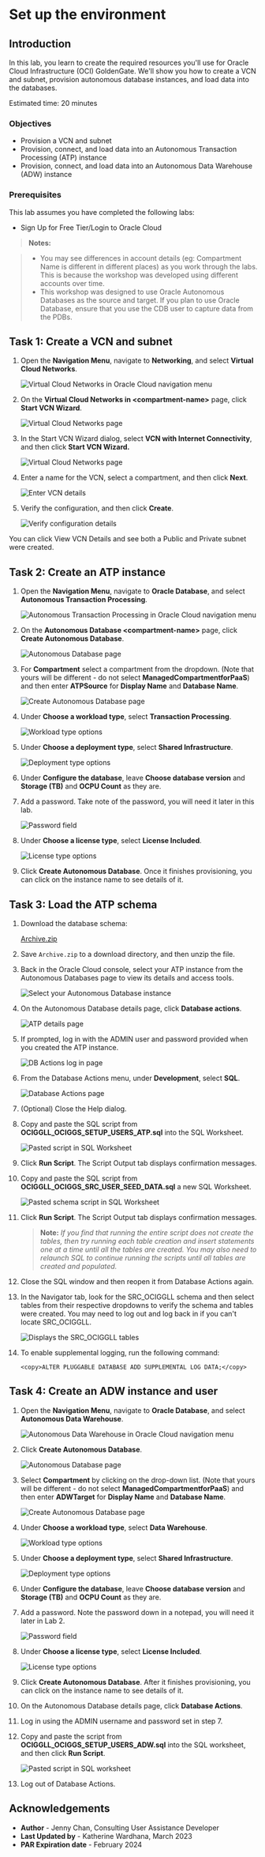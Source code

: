 # Set up the environment

## Introduction

In this lab, you learn to create the required resources you'll use for Oracle Cloud Infrastructure (OCI) GoldenGate. We'll show you how to create a VCN and subnet, provision autonomous database instances, and load data into the databases.

Estimated time: 20 minutes

### Objectives

-  Provision a VCN and subnet
-  Provision, connect, and load data into an Autonomous Transaction Processing (ATP) instance
-  Provision, connect, and load data into an Autonomous Data Warehouse (ADW) instance

### Prerequisites

This lab assumes you have completed the following labs:
* Sign Up for Free Tier/Login to Oracle Cloud

> **Notes:** 

> * You may see differences in account details (eg: Compartment Name is different in different places) as you work through the labs. This is because the workshop was developed using different accounts over time.
> * This workshop was designed to use Oracle Autonomous Databases as the source and target. If you plan to use Oracle Database, ensure that you use the CDB user to capture data from the PDBs.

## Task 1: Create a VCN and subnet

1.  Open the **Navigation Menu**, navigate to **Networking**, and select **Virtual Cloud Networks**.

	![Virtual Cloud Networks in Oracle Cloud navigation menu](./images/networking-vcn.png " ")

2.  On the **Virtual Cloud Networks in &lt;compartment-name&gt;** page, click **Start VCN Wizard**.

	![Virtual Cloud Networks page](https://oracle-livelabs.github.io/goldengate/ggs-common/adb/images/01-02-start-vcn-wizard.png " ")

3.  In the Start VCN Wizard dialog, select **VCN with Internet Connectivity**, and then click **Start VCN Wizard.**

    ![Virtual Cloud Networks page](https://oracle-livelabs.github.io/goldengate/ggs-common/adb/images/01-03-vcn-wizard.png " ")

4.  Enter a name for the VCN, select a compartment, and then click **Next**.

    ![Enter VCN details](https://oracle-livelabs.github.io/goldengate/ggs-common/adb/images/01-04-vcn-details.png " ")

5.  Verify the configuration, and then click **Create**.

    ![Verify configuration details](https://oracle-livelabs.github.io/goldengate/ggs-common/adb/images/01-05-create-vcn.png " ")

You can click View VCN Details and see both a Public and Private subnet were created.

## Task 2: Create an ATP instance

1.  Open the **Navigation Menu**, navigate to **Oracle Database**, and select **Autonomous Transaction Processing**.

	![Autonomous Transaction Processing in Oracle Cloud navigation menu](https://oracle-livelabs.github.io/goldengate/ggs-common/adb/images/database-atp.png " ")

2.  On the **Autonomous Database &lt;compartment-name&gt;** page, click **Create Autonomous Database**.

    ![Autonomous Database page](./images/02-02-create-adb.png " ")

3. For **Compartment** select a compartment from the dropdown. (Note that yours will be different - do not select **ManagedCompartmentforPaaS**) and then enter **ATPSource** for **Display Name** and **Database Name**.

    ![Create Autonomous Database page](https://oracle-livelabs.github.io/goldengate/ggs-common/adb/images/02-03-compartment.png " ")

4.  Under **Choose a workload type**, select **Transaction Processing**.

    ![Workload type options](https://oracle-livelabs.github.io/goldengate/ggs-common/adb/images/02-04-workload.png " ")

5.  Under **Choose a deployment type**, select **Shared Infrastructure**.

    ![Deployment type options](https://oracle-livelabs.github.io/goldengate/ggs-common/adb/images/02-05-deployment.png " ")

6.  Under **Configure the database**, leave **Choose database version** and **Storage (TB)** and **OCPU Count** as they are.

7.  Add a password. Take note of the password, you will need it later in this lab.

    ![Password field](https://oracle-livelabs.github.io/goldengate/ggs-common/adb/images/02-07-pw.png " ")

8.  Under **Choose a license type**, select **License Included**.

    ![License type options](https://oracle-livelabs.github.io/goldengate/ggs-common/adb/images/02-08-license.png " ")

9.  Click **Create Autonomous Database**. Once it finishes provisioning, you can click on the instance name to see details of it.


## Task 3: Load the ATP schema

1.  Download the database schema:

    [Archive.zip](https://objectstorage.us-ashburn-1.oraclecloud.com/p/VEKec7t0mGwBkJX92Jn0nMptuXIlEpJ5XJA-A6C9PymRgY2LhKbjWqHeB5rVBbaV/n/c4u04/b/livelabsfiles/o/data-management-library-files/Archive.zip)

2.  Save `Archive.zip` to a download directory, and then unzip the file.

3.  Back in the Oracle Cloud console, select your ATP instance from the Autonomous Databases page to view its details and access tools.

    ![Select your Autonomous Database instance](https://oracle-livelabs.github.io/goldengate/ggs-common/adb/images/03-03-atp.png " ")

4.  On the Autonomous Database details page, click **Database actions**.

    ![ATP details page](https://oracle-livelabs.github.io/goldengate/ggs-common/adb/images/03-04-dbdetails.png " ")

5.  If prompted, log in with the ADMIN user and password provided when you created the ATP instance.

    ![DB Actions log in page](https://oracle-livelabs.github.io/goldengate/ggs-common/adb/images/03-05-login.png " ")

6.  From the Database Actions menu, under **Development**, select **SQL**.

    ![Database Actions page](https://oracle-livelabs.github.io/goldengate/ggs-common/adb/images/03-06-db-actions.png " ")

7.  (Optional) Close the Help dialog.

8.  Copy and paste the SQL script from **OCIGGLL\_OCIGGS\_SETUP\_USERS\_ATP.sql** into the SQL Worksheet.

    ![Pasted script in SQL Worksheet](https://oracle-livelabs.github.io/goldengate/ggs-common/adb/images/03-08-atp-sql.png " ")

9.  Click **Run Script**. The Script Output tab displays confirmation messages.

10. Copy and paste the SQL script from **OCIGGLL\_OCIGGS\_SRC\_USER\_SEED\_DATA.sql** a new SQL Worksheet.

    ![Pasted schema script in SQL Worksheet](https://oracle-livelabs.github.io/goldengate/ggs-common/adb/images/03-10-atp-schema.png " ")

11. Click **Run Script**. The Script Output tab displays confirmation messages.

	>**Note:** *If you find that running the entire script does not create the tables, then try running each table creation and insert statements one at a time until all the tables are created. You may also need to relaunch SQL to continue running the scripts until all tables are created and populated.*

12. Close the SQL window and then reopen it from Database Actions again.

13. In the Navigator tab, look for the SRC\_OCIGGLL schema and then select tables from their respective dropdowns to verify the schema and tables were created. You may need to log out and log back in if you can't locate SRC\_OCIGGLL.

    ![Displays the SRC\_OCIGGLL tables](https://oracle-livelabs.github.io/goldengate/ggs-common/adb/images/03-11-verify.png " ")

14. To enable supplemental logging, run the following command:

    ```
    <copy>ALTER PLUGGABLE DATABASE ADD SUPPLEMENTAL LOG DATA;</copy>
    ```

## Task 4: Create an ADW instance and user

1.  Open the **Navigation Menu**, navigate to **Oracle Database**, and select **Autonomous Data Warehouse**.

	![Autonomous Data Warehouse in Oracle Cloud navigation menu](https://oracle-livelabs.github.io/common/images/console/database-adw.png " ")

2.  Click **Create Autonomous Database**.

    ![Autonomous Database page](https://oracle-livelabs.github.io/goldengate/ggs-common/adb/images/01-02-create-adb.png " ")

3. Select **Compartment** by clicking on the drop-down list. (Note that yours will be different - do not select **ManagedCompartmentforPaaS**) and then enter **ADWTarget** for **Display Name** and **Database Name**.

    ![Create Autonomous Database page](https://oracle-livelabs.github.io/goldengate/ggs-common/adb/images/02-03-compartment.png " ")

4.  Under **Choose a workload type**, select **Data Warehouse**.

    ![Workload type options](https://oracle-livelabs.github.io/goldengate/ggs-common/adb/images/02-04-workload.png " ")

5.  Under **Choose a deployment type**, select **Shared Infrastructure**.

    ![Deployment type options](https://oracle-livelabs.github.io/goldengate/ggs-common/adb/images/02-05-deployment.png " ")

6.  Under **Configure the database**, leave **Choose database version** and **Storage (TB)** and **OCPU Count** as they are.

7.  Add a password. Note the password down in a notepad, you will need it later in Lab 2.

    ![Password field](https://oracle-livelabs.github.io/goldengate/ggs-common/adb/images/02-07-pw.png " ")

8.  Under **Choose a license type**, select **License Included**.

    ![License type options](https://oracle-livelabs.github.io/goldengate/ggs-common/adb/images/02-08-license.png " ")

9.  Click **Create Autonomous Database**. After it finishes provisioning, you can click on the instance name to see details of it.

10. On the Autonomous Database details page, click **Database Actions**.

11. Log in using the ADMIN username and password set in step 7.

12. Copy and paste the script from **OCIGGLL\_OCIGGS\_SETUP\_USERS\_ADW.sql** into the SQL worksheet, and then click **Run Script**.

	![Pasted script in SQL worksheet](https://oracle-livelabs.github.io/goldengate/ggs-common/adb/images/04-05-adw.png " ")

13. Log out of Database Actions.

## Acknowledgements

- **Author** - Jenny Chan, Consulting User Assistance Developer
- **Last Updated by** - Katherine Wardhana, March 2023
- **PAR Expiration date** - February 2024
